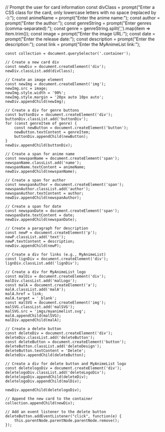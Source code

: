 // Prompt the user for card information
    const divClass = prompt("Enter a CSS class for the card, only lowercase letters with no space (replaced by -):");
    const animeName = prompt("Enter the anime name:");
    const author = prompt("Enter the author:");
    const genreString = prompt("Enter genres (comma-separated):");
    const genre = genreString.split(',').map(item => item.trim());
    const image = prompt("Enter the image URL:");
    const date = prompt("Enter the release date:");
    const description = prompt("Enter the description:");
    const link = prompt("Enter the MyAnimeList link:");

    const collection = document.querySelector('.container');

    // Create a new card div
    const newDiv = document.createElement('div');
    newDiv.classList.add(divClass);

    // Create an image element
    const newImg = document.createElement('img');
    newImg.src = image;
    newImg.style.width = '90%';
    newImg.style.margin = '20px auto 10px auto';
    newDiv.appendChild(newImg);

    // Create a div for genre buttons
    const buttonDiv = document.createElement('div');
    buttonDiv.classList.add('buttonDiv');
    for (const genreItem of genre) {
        const newButton = document.createElement('button');
        newButton.textContent = genreItem;
        buttonDiv.appendChild(newButton);
    }
    newDiv.appendChild(buttonDiv);

    // Create a span for anime name
    const newspanName = document.createElement('span');
    newspanName.classList.add('name');
    newspanName.textContent = animeName;
    newDiv.appendChild(newspanName);

    // Create a span for author
    const newspanAuthor = document.createElement('span');
    newspanAuthor.classList.add('author');
    newspanAuthor.textContent = author;
    newDiv.appendChild(newspanAuthor);

    // Create a span for date
    const newspanDate = document.createElement('span');
    newspanDate.textContent = date;
    newDiv.appendChild(newspanDate);

    // Create a paragraph for description
    const newP = document.createElement('p');
    newP.classList.add('text');
    newP.textContent = description;
    newDiv.appendChild(newP);

    // Create a div for links (e.g., MyAnimeList)
    const lignDiv = document.createElement('div');
    lignDiv.classList.add('lignDiv');

    // Create a div for MyAnimeList logo
    const malDiv = document.createElement('div');
    malDiv.classList.add('malLogo');
    const malA = document.createElement('a');
    malA.classList.add('malA');
    malA.href = link;
    malA.target = '_blank';
    const malSVG = document.createElement('img');
    malSVG.classList.add('malSVG');
    malSVG.src = 'imgs/myanimelist.svg';
    malA.appendChild(malSVG);
    malDiv.appendChild(malA);

    // Create a delete button
    const deleteDiv = document.createElement('div');
    deleteDiv.classList.add('deleteButton');
    const deleteButton = document.createElement('button');
    deleteButton.classList.add('deleteDesign');
    deleteButton.textContent = 'Delete';
    deleteDiv.appendChild(deleteButton);

    // Create a div for delete button and MyAnimeList logo
    const deletelogoDiv = document.createElement('div');
    deletelogoDiv.classList.add('deleteLogoDiv');
    deletelogoDiv.appendChild(deleteDiv);
    deletelogoDiv.appendChild(malDiv);

    newDiv.appendChild(deletelogoDiv);

    // Append the new card to the container
    collection.appendChild(newDiv);

    // Add an event listener to the delete button
    deleteButton.addEventListener("click", function(e) {
        this.parentNode.parentNode.parentNode.remove();
    });